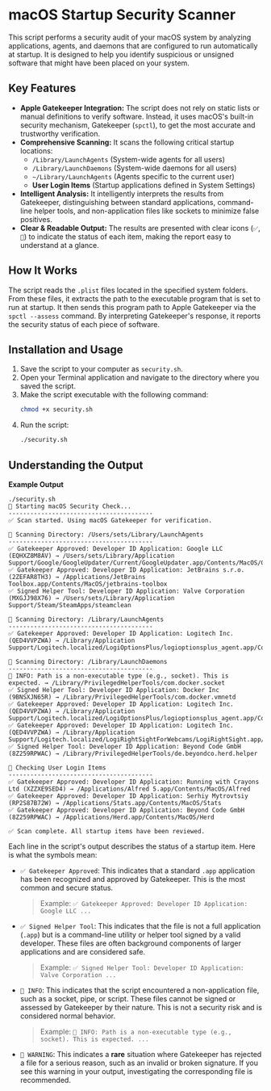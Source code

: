 # macOS Startup Security Scanner

This script performs a security audit of your macOS system by analyzing applications, agents, and daemons that are configured to run automatically at startup. It is designed to help you identify suspicious or unsigned software that might have been placed on your system.

## Key Features

-   **Apple Gatekeeper Integration:** The script does not rely on static lists or manual definitions to verify software. Instead, it uses macOS's built-in security mechanism, Gatekeeper (`spctl`), to get the most accurate and trustworthy verification.
-   **Comprehensive Scanning:** It scans the following critical startup locations:
    -   `/Library/LaunchAgents` (System-wide agents for all users)
    -   `/Library/LaunchDaemons` (System-wide daemons for all users)
    -   `~/Library/LaunchAgents` (Agents specific to the current user)
    -   **User Login Items** (Startup applications defined in System Settings)
-   **Intelligent Analysis:** It intelligently interprets the results from Gatekeeper, distinguishing between standard applications, command-line helper tools, and non-application files like sockets to minimize false positives.
-   **Clear & Readable Output:** The results are presented with clear icons (`✅`, `🤔`) to indicate the status of each item, making the report easy to understand at a glance.

## How It Works

The script reads the `.plist` files located in the specified system folders. From these files, it extracts the path to the executable program that is set to run at startup. It then sends this program path to Apple Gatekeeper via the `spctl --assess` command. By interpreting Gatekeeper's response, it reports the security status of each piece of software.

## Installation and Usage

1.  Save the script to your computer as `security.sh`.
2.  Open your Terminal application and navigate to the directory where you saved the script.
3.  Make the script executable with the following command:
    ```sh
    chmod +x security.sh
    ```
4.  Run the script:
    ```sh
    ./security.sh
    ```

## Understanding the Output
**Example Output**
```
./security.sh
🔐 Starting macOS Security Check...
----------------------------------------
✅ Scan started. Using macOS Gatekeeper for verification.

📂 Scanning Directory: /Users/sets/Library/LaunchAgents
----------------------------------------
✅ Gatekeeper Approved: Developer ID Application: Google LLC (EQHXZ8M8AV) → /Users/sets/Library/Application Support/Google/GoogleUpdater/Current/GoogleUpdater.app/Contents/MacOS/GoogleUpdater
✅ Gatekeeper Approved: Developer ID Application: JetBrains s.r.o. (2ZEFAR8TH3) → /Applications/JetBrains Toolbox.app/Contents/MacOS/jetbrains-toolbox
✅ Signed Helper Tool: Developer ID Application: Valve Corporation (MXGJJ98X76) → /Users/sets/Library/Application Support/Steam/SteamApps/steamclean

📂 Scanning Directory: /Library/LaunchAgents
----------------------------------------
✅ Gatekeeper Approved: Developer ID Application: Logitech Inc. (QED4VVPZWA) → /Library/Application Support/Logitech.localized/LogiOptionsPlus/logioptionsplus_agent.app/Contents/MacOS/logioptionsplus_agent

📂 Scanning Directory: /Library/LaunchDaemons
----------------------------------------
🤔 INFO: Path is a non-executable type (e.g., socket). This is expected. → /Library/PrivilegedHelperTools/com.docker.socket
✅ Signed Helper Tool: Developer ID Application: Docker Inc (9BNSXJN65R) → /Library/PrivilegedHelperTools/com.docker.vmnetd
✅ Gatekeeper Approved: Developer ID Application: Logitech Inc. (QED4VVPZWA) → /Library/Application Support/Logitech.localized/LogiOptionsPlus/logioptionsplus_agent.app/Contents/Frameworks/logioptionsplus_updater.app/Contents/MacOS/logioptionsplus_updater
✅ Gatekeeper Approved: Developer ID Application: Logitech Inc. (QED4VVPZWA) → /Library/Application Support/Logitech.localized/LogiRightSightForWebcams/LogiRightSight.app/Contents/MacOS/LogiRightSight
✅ Signed Helper Tool: Developer ID Application: Beyond Code GmbH (8Z259RPWAC) → /Library/PrivilegedHelperTools/de.beyondco.herd.helper

📌 Checking User Login Items
----------------------------------------
✅ Gatekeeper Approved: Developer ID Application: Running with Crayons Ltd (XZZXE9SED4) → /Applications/Alfred 5.app/Contents/MacOS/Alfred
✅ Gatekeeper Approved: Developer ID Application: Serhiy Mytrovtsiy (RP2S87B72W) → /Applications/Stats.app/Contents/MacOS/Stats
✅ Gatekeeper Approved: Developer ID Application: Beyond Code GmbH (8Z259RPWAC) → /Applications/Herd.app/Contents/MacOS/Herd

✅ Scan complete. All startup items have been reviewed.
```

Each line in the script's output describes the status of a startup item. Here is what the symbols mean:

-   `✅ Gatekeeper Approved`: This indicates that a standard `.app` application has been recognized and approved by Gatekeeper. This is the most common and secure status.
    > Example: `✅ Gatekeeper Approved: Developer ID Application: Google LLC ...`

-   `✅ Signed Helper Tool`: This indicates that the file is not a full application (`.app`) but is a command-line utility or helper tool signed by a valid developer. These files are often background components of larger applications and are considered safe.
    > Example: `✅ Signed Helper Tool: Developer ID Application: Valve Corporation ...`

-   `🤔 INFO`: This indicates that the script encountered a non-application file, such as a socket, pipe, or script. These files cannot be signed or assessed by Gatekeeper by their nature. This is not a security risk and is considered normal behavior.
    > Example: `🤔 INFO: Path is a non-executable type (e.g., socket). This is expected. ...`

-   `🚨 WARNING`: This indicates a **rare** situation where Gatekeeper has rejected a file for a serious reason, such as an invalid or broken signature. If you see this warning in your output, investigating the corresponding file is recommended.
